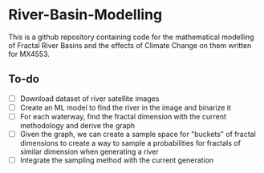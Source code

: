 # River-Basin-Modelling
This is a github repository containing code for the mathematical modelling of Fractal River Basins and the effects of Climate Change on them written for MX4553.

## To-do
- [ ] Download dataset of river satellite images
- [ ] Create an ML model to find the river in the image and binarize it
- [ ] For each waterway, find the fractal dimension with the current methodology and derive the graph 
- [ ] Given the graph, we can create a sample space for "buckets" of fractal dimensions to create a way to sample a probabilities for fractals of similar dimension when generating  a river
- [ ] Integrate the sampling method with the current generation